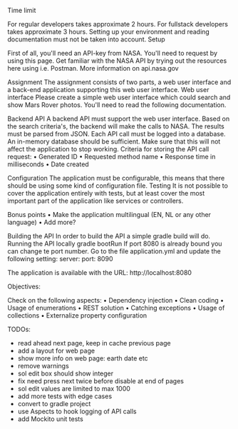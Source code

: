 Time limit

For regular developers takes approximate 2 hours.
For fullstack developers takes approximate 3 hours.
Setting up your environment and reading documentation must not be taken into account.
Setup

First of all, you'll need an API-key from NASA. You'll need to request by using this page.
Get familiar with the NASA API by trying out the resources here using i.e. Postman.
More information on api.nasa.gov

Assignment
The assignment consists of two parts, a web user interface and a back-end application supporting this web user interface.
Web user interface
Please create a simple web user interface which could search and show Mars Rover photos. You'll need to read the following documentation.

Backend API
A backend API must support the web user interface. Based on the search criteria's, the backend will make the calls to NASA. The results must be parsed from JSON.
Each API call must be logged into a database. An in-memory database should be sufficient.
Make sure that this will not affect the application to stop working. Criteria for storing the API call request:
•	Generated ID
•	Requested method name
•	Response time in milliseconds
•	Date created

Configuration
The application must be configurable, this means that there should be using some kind of configuration file.
Testing
It is not possible to cover the application entirely with tests, but at least cover the most important part of the application like services or controllers.

Bonus points
•	Make the application multilingual (EN, NL or any other language)
•	Add more?

Building the API
In order to build the API a simple gradle build will do.
Running the API locally
gradle bootRun
If port 8080 is already bound you can change te port number. Go to the file application.yml and update the following setting:
server:
    port: 8090

The application is available with the URL: http://localhost:8080

Objectives:

Check on the following aspects:
•	Dependency injection
•	Clean coding
•	Usage of enumerations
•	REST solution
•	Catching exceptions
•	Usage of collections
•	Externalize property configuration

TODOs:
- read ahead next page, keep in cache previous page
- add a layout for web page 
- show more info on web page: earth date etc
- remove warnings
- sol edit box should show integer
- fix need press next twice before disable at end of pages 
- sol edit values are limited to max 1000 
- add more tests with edge cases
- convert to gradle project 
- use Aspects to hook logging of API calls
- add Mockito unit tests

